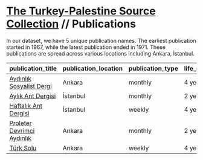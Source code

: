 # [The Turkey-Palestine Source Collection](turkey_palestine_collection.md) // Publications

In our dataset, we have 5 unique publication names. The earliest publication started in 1967, while the latest publication ended in 1971. These publications are spread across various locations including Ankara, İstanbul.

| publication_title                                                        | publication_location   | publication_type   | life_span   |   first_year |   last_year |   total_issues |
|:-------------------------------------------------------------------------|:-----------------------|:-------------------|:------------|-------------:|------------:|---------------:|
| [Aydınlık Sosyalist Dergi](publications_Aydınlık_Sosyalist_Dergi.md)     | Ankara                 | monthly            | 4 years     |         1968 |        1971 |             29 |
| [Aylık Ant Dergisi](publications_Aylık_Ant_Dergisi.md)                   | İstanbul               | monthly            | 2 years     |         1970 |        1971 |             13 |
| [Haftalık Ant Dergisi](publications_Haftalık_Ant_Dergisi.md)             | İstanbul               | weekly             | 4 years     |         1967 |        1970 |            174 |
| [Proleter Devrimci Aydınlık](publications_Proleter_Devrimci_Aydınlık.md) | Ankara                 | monthly            | 2 years     |         1970 |        1971 |             26 |
| [Türk Solu](publications_Türk_Solu.md)                                   | Ankara                 | weekly             | 4 years     |         1967 |        1970 |            126 |